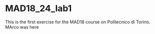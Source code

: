 # MAD18_24_lab1
This is the first exercise for the MAD18 course on Politecnico di Torino.
MArco was here